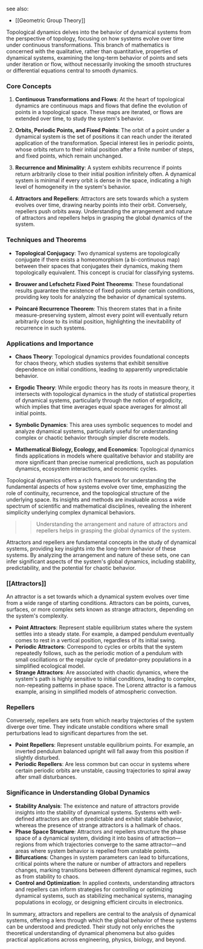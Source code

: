 see also:
- [[Geometric Group Theory]]

Topological dynamics delves into the behavior of dynamical systems from the perspective of topology, focusing on how systems evolve over time under continuous transformations. This branch of mathematics is concerned with the qualitative, rather than quantitative, properties of dynamical systems, examining the long-term behavior of points and sets under iteration or flow, without necessarily invoking the smooth structures or differential equations central to smooth dynamics.

### Core Concepts

1. **Continuous Transformations and Flows**: At the heart of topological dynamics are continuous maps and flows that define the evolution of points in a topological space. These maps are iterated, or flows are extended over time, to study the system's behavior.

2. **Orbits, Periodic Points, and Fixed Points**: The orbit of a point under a dynamical system is the set of positions it can reach under the iterated application of the transformation. Special interest lies in periodic points, whose orbits return to their initial position after a finite number of steps, and fixed points, which remain unchanged.

3. **Recurrence and Minimality**: A system exhibits recurrence if points return arbitrarily close to their initial position infinitely often. A dynamical system is minimal if every orbit is dense in the space, indicating a high level of homogeneity in the system's behavior.

4. **Attractors and Repellers**: Attractors are sets towards which a system evolves over time, drawing nearby points into their orbit. Conversely, repellers push orbits away. Understanding the arrangement and nature of attractors and repellers helps in grasping the global dynamics of the system.

### Techniques and Theorems

- **Topological Conjugacy**: Two dynamical systems are topologically conjugate if there exists a homeomorphism (a bi-continuous map) between their spaces that conjugates their dynamics, making them topologically equivalent. This concept is crucial for classifying systems.
  
- **Brouwer and Lefschetz Fixed Point Theorems**: These foundational results guarantee the existence of fixed points under certain conditions, providing key tools for analyzing the behavior of dynamical systems.

- **Poincaré Recurrence Theorem**: This theorem states that in a finite measure-preserving system, almost every point will eventually return arbitrarily close to its initial position, highlighting the inevitability of recurrence in such systems.

### Applications and Importance

- **Chaos Theory**: Topological dynamics provides foundational concepts for chaos theory, which studies systems that exhibit sensitive dependence on initial conditions, leading to apparently unpredictable behavior.

- **Ergodic Theory**: While ergodic theory has its roots in measure theory, it intersects with topological dynamics in the study of statistical properties of dynamical systems, particularly through the notion of ergodicity, which implies that time averages equal space averages for almost all initial points.

- **Symbolic Dynamics**: This area uses symbolic sequences to model and analyze dynamical systems, particularly useful for understanding complex or chaotic behavior through simpler discrete models.

- **Mathematical Biology, Ecology, and Economics**: Topological dynamics finds applications in models where qualitative behavior and stability are more significant than precise numerical predictions, such as population dynamics, ecosystem interactions, and economic cycles.

Topological dynamics offers a rich framework for understanding the fundamental aspects of how systems evolve over time, emphasizing the role of continuity, recurrence, and the topological structure of the underlying space. Its insights and methods are invaluable across a wide spectrum of scientific and mathematical disciplines, revealing the inherent simplicity underlying complex dynamical behaviors.

>>Understanding the arrangement and nature of attractors and repellers helps in grasping the global dynamics of the system.

Attractors and repellers are fundamental concepts in the study of dynamical systems, providing key insights into the long-term behavior of these systems. By analyzing the arrangement and nature of these sets, one can infer significant aspects of the system's global dynamics, including stability, predictability, and the potential for chaotic behavior.

### [[Attractors]]

An attractor is a set towards which a dynamical system evolves over time from a wide range of starting conditions. Attractors can be points, curves, surfaces, or more complex sets known as strange attractors, depending on the system's complexity.

- **Point Attractors**: Represent stable equilibrium states where the system settles into a steady state. For example, a damped pendulum eventually comes to rest in a vertical position, regardless of its initial swing.
- **Periodic Attractors**: Correspond to cycles or orbits that the system repeatedly follows, such as the periodic motion of a pendulum with small oscillations or the regular cycle of predator-prey populations in a simplified ecological model.
- **Strange Attractors**: Are associated with chaotic dynamics, where the system's path is highly sensitive to initial conditions, leading to complex, non-repeating patterns in phase space. The Lorenz attractor is a famous example, arising in simplified models of atmospheric convection.

### Repellers

Conversely, repellers are sets from which nearby trajectories of the system diverge over time. They indicate unstable conditions where small perturbations lead to significant departures from the set.

- **Point Repellers**: Represent unstable equilibrium points. For example, an inverted pendulum balanced upright will fall away from this position if slightly disturbed.
- **Periodic Repellers**: Are less common but can occur in systems where certain periodic orbits are unstable, causing trajectories to spiral away after small disturbances.

### Significance in Understanding Global Dynamics

- **Stability Analysis**: The existence and nature of attractors provide insights into the stability of dynamical systems. Systems with well-defined attractors are often predictable and exhibit stable behavior, whereas the presence of strange attractors is a hallmark of chaos.
- **Phase Space Structure**: Attractors and repellers structure the phase space of a dynamical system, dividing it into basins of attraction—regions from which trajectories converge to the same attractor—and areas where system behavior is repelled from unstable points.
- **Bifurcations**: Changes in system parameters can lead to bifurcations, critical points where the nature or number of attractors and repellers changes, marking transitions between different dynamical regimes, such as from stability to chaos.
- **Control and Optimization**: In applied contexts, understanding attractors and repellers can inform strategies for controlling or optimizing dynamical systems, such as stabilizing mechanical systems, managing populations in ecology, or designing efficient circuits in electronics.

In summary, attractors and repellers are central to the analysis of dynamical systems, offering a lens through which the global behavior of these systems can be understood and predicted. Their study not only enriches the theoretical understanding of dynamical phenomena but also guides practical applications across engineering, physics, biology, and beyond.